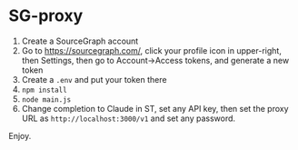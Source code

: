 # SG-proxy
1) Create a SourceGraph account
2) Go to https://sourcegraph.com/, click your profile icon in upper-right, then Settings, then go to Account->Access tokens, and generate a new token
3) Create a `.env` and put your token there
4) `npm install`
5) `node main.js`
6) Change completion to Claude in ST, set any API key, then set the proxy URL as `http://localhost:3000/v1` and set any password.

Enjoy.